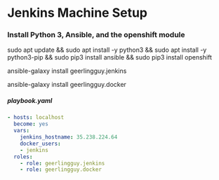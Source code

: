 # Jenkins Machine Setup
### Install Python 3, Ansible, and the openshift module 
sudo apt update && sudo apt install -y python3 && sudo apt install -y python3-pip && sudo pip3 install ansible && sudo pip3 install openshift

ansible-galaxy install geerlingguy.jenkins

ansible-galaxy install geerlingguy.docker

##### playbook.yaml

```yaml
- hosts: localhost
  become: yes
  vars:
    jenkins_hostname: 35.238.224.64
    docker_users:
    - jenkins
  roles:
    - role: geerlingguy.jenkins
    - role: geerlingguy.docker
```



